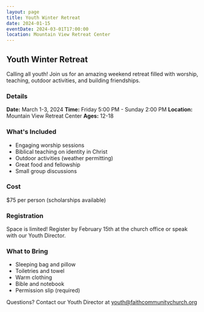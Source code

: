 ```yaml
---
layout: page
title: Youth Winter Retreat
date: 2024-01-15
eventDate: 2024-03-01T17:00:00
location: Mountain View Retreat Center
---
```


## Youth Winter Retreat

Calling all youth! Join us for an amazing weekend retreat filled with worship, teaching, outdoor activities, and building friendships.

### Details

**Date:** March 1-3, 2024
**Time:** Friday 5:00 PM - Sunday 2:00 PM
**Location:** Mountain View Retreat Center
**Ages:** 12-18

### What's Included

- Engaging worship sessions
- Biblical teaching on identity in Christ
- Outdoor activities (weather permitting)
- Great food and fellowship
- Small group discussions

### Cost

$75 per person (scholarships available)

### Registration

Space is limited! Register by February 15th at the church office or speak with our Youth Director.

### What to Bring

- Sleeping bag and pillow
- Toiletries and towel
- Warm clothing
- Bible and notebook
- Permission slip (required)

Questions? Contact our Youth Director at youth@faithcommunitychurch.org
